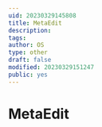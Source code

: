 ```yaml
---
uid: 20230329145808
title: MetaEdit
description: 
tags: 
author: OS
type: other
draft: false
modified: 20230329151247
public: yes
---
```


# MetaEdit